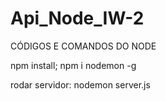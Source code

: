 # Api_Node_IW-2

CÓDIGOS E COMANDOS DO NODE

npm install;
npm i nodemon -g

rodar servidor: nodemon server.js